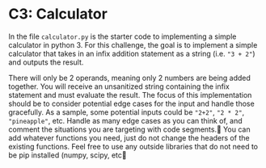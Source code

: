 # C3: Calculator

In the file `calculator.py` is the starter code to implementing a simple calculator in python 3. For this challenge, the goal is to implement a simple calculator that takes in an infix addition statement as a string (i.e. `"3 + 2"`) and outputs the result.

There will only be 2 operands, meaning only 2 numbers are being added together. You will receive an unsanitized string containing the infix statement and must evaluate the result. The focus of this implementation should be to consider potential edge cases for the input and handle those gracefully. As a sample, some potential inputs could be `"2+2"`, `"2 * 2"`, `"pineapple"`, etc. Handle as many edge cases as you can think of, and comment the situations you are targeting with code segments.
You can add whatever functions you need, just do not change the headers of the existing functions. Feel free to use any outside libraries that do not need to be pip installed (numpy, scipy, etc
